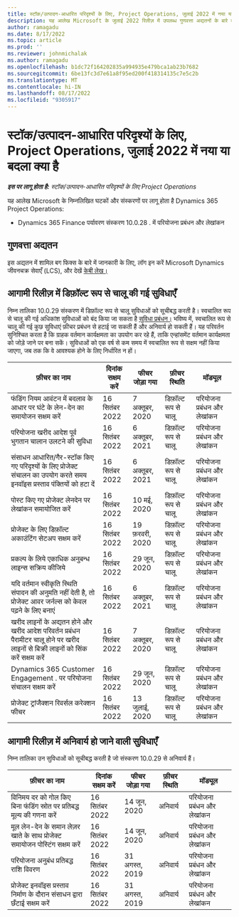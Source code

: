 ```yaml
---
title: स्टॉक/उत्पादन-आधारित परिदृश्यों के लिए, Project Operations, जुलाई 2022 में नया या बदला क्या है
description: यह आलेख Microsoft के जुलाई 2022 रिलीज़ में उपलब्ध गुणवत्ता अद्यतनों के बारे में जानकारी प्रदान करता है Dynamics 365 Project Operations स्टॉक/उत्पादन-आधारित परिदृश्यों के लिए।
author: ramagadu
ms.date: 8/17/2022
ms.topic: article
ms.prod: ''
ms.reviewer: johnmichalak
ms.author: ramagadu
ms.openlocfilehash: b1dc72f164202835a994935e479bca1ab23b7682
ms.sourcegitcommit: 6be13fc3d7e61a8f95ed200f418314135c7e5c2b
ms.translationtype: MT
ms.contentlocale: hi-IN
ms.lasthandoff: 08/17/2022
ms.locfileid: "9305917"
---
```

# <a name="whats-new-or-changed-in-project-operations-july-2022-for-stockedproduction-based-scenarios"></a>स्टॉक/उत्पादन-आधारित परिदृश्यों के लिए, Project Operations, जुलाई 2022 में नया या बदला क्या है

_**इस पर लागू होता है:** स्टॉक/उत्पादन-आधारित परिदृश्यों के लिए Project Operations_

यह आलेख Microsoft के निम्नलिखित घटकों और संस्करणों पर लागू होता है Dynamics 365 Project Operations:

- Dynamics 365 Finance पर्यावरण संस्करण 10.0.28 . में परियोजना प्रबंधन और लेखांकन

## <a name="quality-updates"></a>गुणवत्ता अद्यतन

इस अद्यतन में शामिल बग फिक्स के बारे में जानकारी के लिए, लॉग इन करें Microsoft Dynamics जीवनचक्र सेवाएँ (LCS), और देखें [केबी लेख।](https://fix.lcs.dynamics.com/Issue/Details?bugId=694438)

## <a name="features-turned-on-by-default-in-upcoming-release"></a>आगामी रिलीज़ में डिफ़ॉल्ट रूप से चालू की गई सुविधाएँ

निम्न तालिका 10.0.29 संस्करण में डिफ़ॉल्ट रूप से चालू सुविधाओं को सूचीबद्ध करती है। स्वचालित रूप से चालू की गई अधिकांश सुविधाओं को बंद किया जा सकता है [सुविधा प्रबंधन।](/dynamics365/fin-ops-core/fin-ops/get-started/feature-management/feature-management-overview) भविष्य में, स्वचालित रूप से चालू की गई कुछ सुविधाएं फ़ीचर प्रबंधन से हटाई जा सकती हैं और अनिवार्य हो सकती हैं। यह परिवर्तन सुनिश्चित करता है कि ग्राहक वर्तमान कार्यक्षमता का उपयोग कर रहे हैं, ताकि एन्हांसमेंट वर्तमान कार्यक्षमता को जोड़े जाने पर बना सकें। सुविधाओं को एक वर्ष से कम समय में स्वचालित रूप से सक्षम नहीं किया जाएगा, जब तक कि वे आवश्यक होने के लिए निर्धारित न हों।

| फ़ीचर का नाम | दिनांक सक्षम करें | फीचर जोड़ा गया | फ़ीचर स्थिति | मॉड्यूल |
| --- | --- | --- |--- |--- |
| फंडिंग नियम आवंटन में बदलाव के आधार पर घंटे के लेन-देन का समायोजन सक्षम करें | 16 सितंबर 2022 | 7 अक्तूबर, 2020 | डिफ़ॉल्ट रूप से चालू | परियोजना प्रबंधन और लेखांकन |
| परियोजना खरीद आदेश पूर्व भुगतान चालान उलटने की सुविधा | 16 सितंबर 2022 | 6 अक्तूबर, 2021 | डिफ़ॉल्ट रूप से चालू | परियोजना प्रबंधन और लेखांकन |
| संसाधन आधारित/गैर-स्टॉक किए गए परिदृश्यों के लिए प्रोजेक्ट संचालन का उपयोग करते समय इनवॉइस प्रस्ताव पंक्तियों को हटा दें | 16 सितंबर 2022 | 6 अक्तूबर, 2021 | डिफ़ॉल्ट रूप से चालू | परियोजना प्रबंधन और लेखांकन |
| पोस्ट किए गए प्रोजेक्ट लेनदेन पर लेखांकन समायोजित करें | 16 सितंबर 2022 | 10 मई, 2020 | डिफ़ॉल्ट रूप से चालू | परियोजना प्रबंधन और लेखांकन |
| प्रोजेक्ट के लिए डिफ़ॉल्ट अकाउंटिंग सेटअप सक्षम करें | 16 सितंबर 2022 | 19 फ़रवरी, 2020 | डिफ़ॉल्ट रूप से चालू | परियोजना प्रबंधन और लेखांकन |
| प्रकल्प के लिये एकाधिक अनुबन्ध लाइन्स सक्रिय कीजिये | 16 सितंबर 2022 | 29 जून, 2020 | डिफ़ॉल्ट रूप से चालू | परियोजना प्रबंधन और लेखांकन |
| यदि वर्तमान स्वीकृति स्थिति संपादन की अनुमति नहीं देती है, तो प्रोजेक्ट आवर जर्नल्स को केवल पढ़ने के लिए बनाएं | 16 सितंबर 2022 | 6 अक्तूबर, 2021 | डिफ़ॉल्ट रूप से चालू | परियोजना प्रबंधन और लेखांकन |
| खरीद लाइनों के अद्यतन होने और खरीद आदेश परिवर्तन प्रबंधन पैरामीटर चालू होने पर खरीद लाइनों से बिक्री लाइनों को सिंक करें सक्षम करें | 16 सितंबर 2022 | 7 अक्तूबर, 2020 | डिफ़ॉल्ट रूप से चालू | परियोजना प्रबंधन और लेखांकन |
| Dynamics 365 Customer Engagement . पर परियोजना संचालन सक्षम करें | 16 सितंबर 2022 | 29 जून, 2020 | डिफ़ॉल्ट रूप से चालू | परियोजना प्रबंधन और लेखांकन |
| प्रोजेक्ट ट्रांजैक्शन रिवर्सल करेक्शन फीचर | 16 सितंबर 2022 | 13 जुलाई, 2020 | डिफ़ॉल्ट रूप से चालू | परियोजना प्रबंधन और लेखांकन |

## <a name="features-that-become-mandatory-in-the-upcoming-release"></a>आगामी रिलीज़ में अनिवार्य हो जाने वाली सुविधाएँ

निम्न तालिका उन सुविधाओं को सूचीबद्ध करती है जो संस्करण 10.0.29 से अनिवार्य हैं।

| फ़ीचर का नाम | दिनांक सक्षम करें | फीचर जोड़ा गया | फ़ीचर स्थिति | मॉड्यूल |
| --- | --- | --- | --- | --- |
| विनिमय दर को गोल किए बिना फंडिंग स्रोत पर प्रतिबद्ध मूल्य की गणना करें | 16 सितंबर 2022 | 14 जून, 2020 | अनिवार्य | परियोजना प्रबंधन और लेखांकन |
| मूल लेन-देन के समान लेज़र खाते के साथ प्रोजेक्ट समायोजन पोस्टिंग सक्षम करें | 16 सितंबर 2022 | 14 जून, 2020 | अनिवार्य | परियोजना प्रबंधन और लेखांकन |
| परियोजना अनुबंध प्रतिबद्ध राशि विवरण | 16 सितंबर 2022 | 31 अगस्त, 2019 | अनिवार्य | परियोजना प्रबंधन और लेखांकन |
| प्रोजेक्ट इनवॉइस प्रस्ताव निर्माण के दौरान संसाधन द्वारा छँटाई सक्षम करें | 16 सितंबर 2022 | 31 अगस्त, 2019 | अनिवार्य | परियोजना प्रबंधन और लेखांकन |
